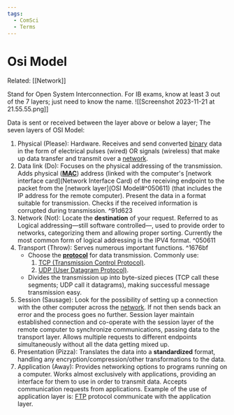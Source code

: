 ```yaml
---
tags:
  - ComSci
  - Terms
---
```

# Osi Model
Related: [[Network]]

Stand for Open System Interconnection.
For IB exams, know at least 3 out of the 7 layers; just need to know the name. ![[Screenshot 2023-11-21 at 21.55.55.png]]

Data is sent or received between the layer above or below a layer; The seven layers of OSI Model:
1. Physical (Please):
	Hardware.
	Receives and send converted [binary](Binary.md) data in the form of electrical pulses (wired) OR signals (wireless) that make up data transfer and transmit over a [network](Network).
2. Data link (Do):
	Focuses on the physical addressing of the transmission. 
	Adds physical (**[MAC](Media%20Access%20Control.md)**) address (linked with the computer's [network interface card](Network Interface Card) of the receiving endpoint to the packet from the [network layer](OSI Model#^050611) (that includes the IP address for the remote computer).
	Present the data in a format suitable for transmission.
	Checks if the received information is corrupted during transmission. ^91d623
3. Network (Not):
	Locate the **destination** of your request. 
	Referred to as Logical addressing—still software controlled—, used to provide order to networks, categorizing them and allowing proper sorting.
	Currently the most common form of logical addressing is the IPV4 format. ^050611
4. Transport (Throw):
	Serves numerous important functions.  ^1676bf
	- Choose the **[protocol](Obsidian/SMAPDA/Subject/ComSci/Internet%20Protocol.md)** for data transmission. 
	   Commonly use:
	   1. [TCP (Transmission Control Protocol)](Transmission%20Control%20Protocol.md).
	   2. [UDP (User Datagram Protocol)](User%20Datagram%20Protocol.md).
	- Divides the transmission up into byte-sized pieces (TCP call these segments; UDP call it datagrams), making successful message transmission easy.
5. Session (Sausage):
    Look for the possibility of setting up a connection with the other computer across the [network](Network). 
    If not then sends back an error and the process goes no further. 
    Session layer maintain established connection and co-operate with the session layer of the remote computer to synchronize communications, passing data to the transport layer.
    Allows multiple requests to different endpoints simultaneously without all the data getting mixed up.
6. Presentation (Pizza):
    Translates the data into a **standardized** format, handling any encryption/compression/other transformations to the data.
7. Application (Away):
	Provides networking options to programs running on a computer. 
	Works almost exclusively with applications, providing an interface for them to use in order to transmit data. 
	Accepts communication requests from applications.
	Example of the use of application layer is: 
		[FTP](File%20Transfer%20Protocol.md) protocol communicate with the application layer.